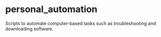 # personal_automation
Scripts to automate computer-based tasks such as troubleshooting and downloading software.
